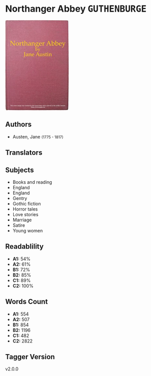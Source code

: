 # Northanger Abbey <kbd>GUTHENBURGE</kbd>

![](./cover.medium.jpg "")

## Authors


 - Austen, Jane <small>(1775 - 1817)</small>

## Translators



## Subjects


 - Books and reading
 - England
 - England
 - Gentry
 - Gothic fiction
 - Horror tales
 - Love stories
 - Marriage
 - Satire
 - Young women

## Readablility


 - **A1:** 54%
 - **A2:** 61%
 - **B1:** 72%
 - **B2:** 85%
 - **C1:** 89%
 - **C2:** 100%

## Words Count


 - **A1:** 554
 - **A2:** 507
 - **B1:** 854
 - **B2:** 1196
 - **C1:** 482
 - **C2:** 2822

## Tagger Version


v2.0.0
